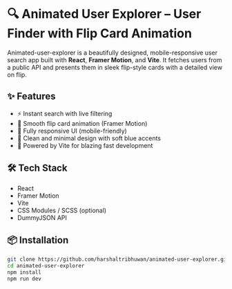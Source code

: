 # 🔍 Animated User Explorer – User Finder with Flip Card Animation

Animated-user-explorer is a beautifully designed, mobile-responsive user search app built with **React**, **Framer Motion**, and **Vite**. It fetches users from a public API and presents them in sleek flip-style cards with a detailed view on flip.

## ✨ Features

- ⚡ Instant search with live filtering
- 🎴 Smooth flip card animation (Framer Motion)
- 📱 Fully responsive UI (mobile-friendly)
- 💅 Clean and minimal design with soft blue accents
- 🔄 Powered by Vite for blazing fast development

## 🛠 Tech Stack

- React
- Framer Motion
- Vite
- CSS Modules / SCSS (optional)
- DummyJSON API

## 📦 Installation

```bash
git clone https://github.com/harshaltribhuwan/animated-user-explorer.git
cd animated-user-explorer
npm install
npm run dev